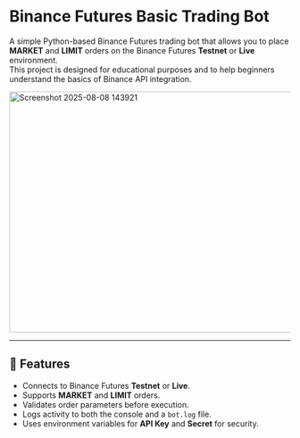 # Binance Futures Basic Trading Bot

A simple Python-based Binance Futures trading bot that allows you to place **MARKET** and **LIMIT** orders on the Binance Futures **Testnet** or **Live** environment.  
This project is designed for educational purposes and to help beginners understand the basics of Binance API integration.

<img width="1170" height="432" alt="Screenshot 2025-08-08 143921" src="https://github.com/user-attachments/assets/53d62e4b-3e87-49a1-b2bb-f74ff8b08059" />


---

## 🚀 Features
- Connects to Binance Futures **Testnet** or **Live**.
- Supports **MARKET** and **LIMIT** orders.
- Validates order parameters before execution.
- Logs activity to both the console and a `bot.log` file.
- Uses environment variables for **API Key** and **Secret** for security.

